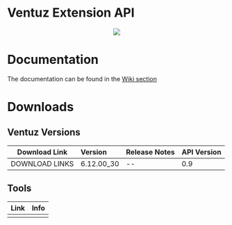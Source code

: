 # Ventuz Extension API
<p align="center">
  <img  src="https://www.ventuz.com/wp-content/uploads/2019/10/ventuz-logo-weiss-300x86.png?x58583">
</p>

# Documentation
The documentation can be found in the [Wiki section](https://github.com/VentuzTechnology/Ventuz.Extension.prerelease/wiki)

# Downloads
## Ventuz Versions
| Download Link        | Version           | Release Notes           | API Version |
| ------------- |:-------------|:-------------|:-------------|
| DOWNLOAD LINKS    | 6.12.00_30 | -- | 0.9 |

## Tools
 Link        | Info           | 
| ------------- |:-------------:| 
|     |   |
